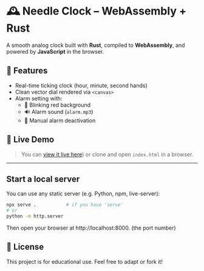 # 🕰️ Needle Clock – WebAssembly + Rust

A smooth analog clock built with **Rust**, compiled to **WebAssembly**, and powered by **JavaScript** in the browser.

## 🔧 Features

- Real-time ticking clock (hour, minute, second hands)
- Clean vector dial rendered via `<canvas>`
- Alarm setting with:
  - 🔴 Blinking red background
  - 🔊 Alarm sound (`alarm.mp3`)
  - 🛑 Manual alarm deactivation

## 🚀 Live Demo

> You can [view it live here](https://www.3ime.fr/assets/site/clock/index.html)) or clone and open `index.html` in a browser.

---

## Start a local server
You can use any static server (e.g. Python, npm, live-server):
```bash
npx serve .           # if you have 'serve'
# or
python -m http.server
```

Then open your browser at http://localhost:8000. (the port number)

## 📄 License
This project is for educational use. Feel free to adapt or fork it!
